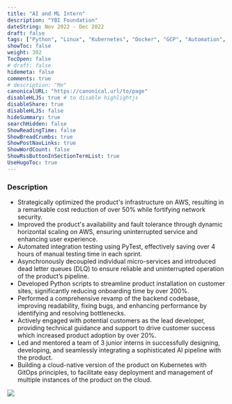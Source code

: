 ```yaml
---
title: "AI and ML Intern"
description: "YBI Foundation"
dateString: Nov 2022 - Dec 2022 
draft: false
tags: ["Python", "Linux", "Kubernetes", "Docker", "GCP", "Automation", "FastAPI"]
showToc: false
weight: 302
TocOpen: false
# draft: false
hidemeta: false
comments: true
# description: "Me"
canonicalURL: "https://canonical.url/to/page"
disableHLJS: true # to disable highlightjs
disableShare: true
disableHLJS: false
hideSummary: true
searchHidden: false
ShowReadingTime: false
ShowBreadCrumbs: true
ShowPostNavLinks: true
ShowWordCount: false
ShowRssButtonInSectionTermList: true
UseHugoToc: true
--- 
```


### Description

- Strategically optimized the product's infrastructure on AWS, resulting in a remarkable cost reduction of over 50% while fortifying network security.
- Improved the product's availability and fault tolerance through dynamic horizontal scaling on AWS, ensuring uninterrupted service and enhancing user experience.
- Automated integration testing using PyTest, effectively saving over 4 hours of manual testing time in each sprint.
- Asynchronously decoupled individual micro-services and introduced dead letter queues (DLQ) to ensure reliable and uninterrupted operation of the product’s pipeline.
- Developed Python scripts to streamline product installation on customer sites, significantly reducing onboarding time by over 200%.
- Performed a comprehensive revamp of the backend codebase, improving readability, fixing bugs, and enhancing performance by identifying and resolving bottlenecks.
- Actively engaged with potential customers as the lead developer, providing technical guidance and support to drive customer success which increased product adoption by over 20%.
- Led and mentored a team of 3 junior interns in successfully designing, developing, and seamlessly integrating a sophisticated AI pipeline with the product.
- Building a cloud-native version of the product on Kubernetes with GitOps principles, to facilitate easy deployment and management of multiple instances of the product on the cloud.

![](/experience/16bit/img1.jpeg#center)